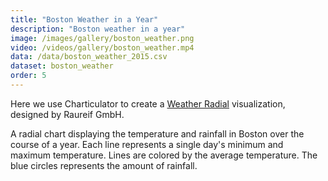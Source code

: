 ```yaml
---
title: "Boston Weather in a Year"
description: "Boston weather in a year"
image: /images/gallery/boston_weather.png
video: /videos/gallery/boston_weather.mp4
data: /data/boston_weather_2015.csv
dataset: boston_weather
order: 5
---
```


Here we use Charticulator to create a [Weather Radial](http://www.weather-radials.com/) visualization, designed by Raureif GmbH.

A radial chart displaying the temperature and rainfall in Boston over the course of a year.
Each line represents a single day's minimum and maximum temperature. Lines are colored by the average temperature.
The blue circles represents the amount of rainfall.

